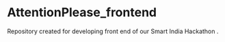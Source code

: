 # AttentionPlease_frontend
Repository created for developing front end of our Smart India Hackathon .
